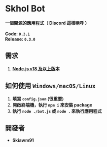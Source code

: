 # Skhol Bot
**一個開源的應用程式（ Discord 這樣稱呼 ）
<br/><br/>
Code: `0.3.1`
<br/>
Release: `0.3.0`**
## 需求
1. **[Node.js v18 及以上版本](https://nodejs.org/en/download/prebuilt-installer)**
## 如何使用 `Windows/macOS/Linux`
1. **填寫 `config.json` (很重要)**
2. **開啟終端機，執行 `npm i` 來安裝 package**
3. **執行 `node ./bot.js` 或 `node .` 來執行應用程式**
## 開發者
* **Skiawm91**
